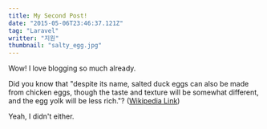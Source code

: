 ```yaml
---
title: My Second Post!
date: "2015-05-06T23:46:37.121Z"
tag: "Laravel"
writter: "지원"
thumbnail: "salty_egg.jpg"
---
```


Wow! I love blogging so much already.

Did you know that "despite its name, salted duck eggs can also be made from
chicken eggs, though the taste and texture will be somewhat different, and the
egg yolk will be less rich."?
([Wikipedia Link](https://en.wikipedia.org/wiki/Salted_duck_egg))

Yeah, I didn't either.
